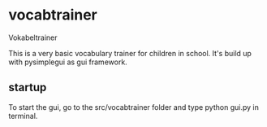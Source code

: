 # vocabtrainer
Vokabeltrainer

This is a very basic vocabulary trainer for children in school. It's build up with pysimplegui as gui framework.

## startup
To start the gui, go to the src/vocabtrainer folder and type python gui.py in terminal.